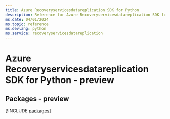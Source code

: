 ```yaml
---
title: Azure Recoveryservicesdatareplication SDK for Python
description: Reference for Azure Recoveryservicesdatareplication SDK for Python
ms.date: 04/01/2024
ms.topic: reference
ms.devlang: python
ms.service: recoveryservicesdatareplication
---
```

# Azure Recoveryservicesdatareplication SDK for Python - preview
## Packages - preview
[!INCLUDE [packages](recoveryservicesdatareplication-index.md)]